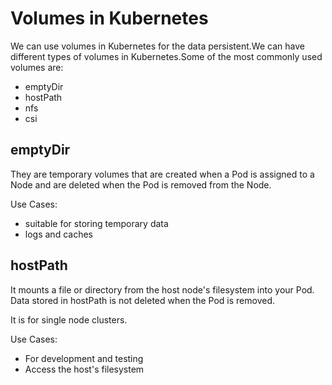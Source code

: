 # Volumes in Kubernetes

We can use volumes in Kubernetes for the data persistent.We
can have different types of volumes in Kubernetes.Some of the
most commonly used volumes are:

- emptyDir
- hostPath
- nfs
- csi

## emptyDir

They are temporary volumes that are created when a Pod
is assigned to a Node and are deleted when the Pod is removed from the Node.

Use Cases:

- suitable for storing temporary data
- logs and caches

## hostPath

It mounts a file or directory from the host node's filesystem into your Pod.
Data stored in hostPath is not deleted when the Pod is removed.

It is for single node clusters.

Use Cases:

- For development and testing
- Access the host's filesystem
